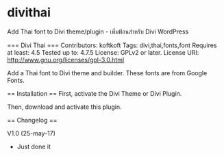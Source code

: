# divithai
Add Thai font to Divi theme/plugin   - เพิ่มฟ้อนสำหรับ Divi WordPress


=== Divi Thai  ===
Contributors: koftkoft
Tags: divi,thai,fonts,font
Requires at least: 4.5
Tested up to: 4.7.5
License: GPLv2 or later.
License URI: http://www.gnu.org/licenses/gpl-3.0.html

Add a Thai font to Divi theme and builder. These fonts are from Google Fonts.

== Installation ==
First, activate the Divi Theme or Divi Plugin.

Then, download and activate this plugin.

== Changelog ==

 V1.0 (25-may-17)
- Just done it
